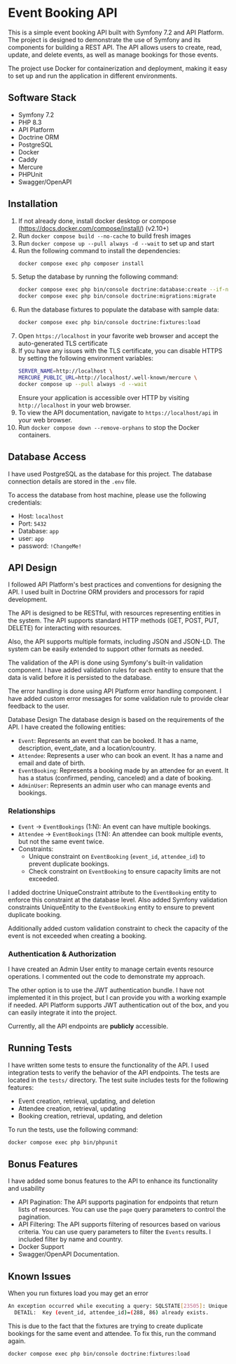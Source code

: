 # Event Booking API

This is a simple event booking API built with Symfony 7.2 and API Platform. 
The project is designed to demonstrate the use of Symfony and its components for building a REST API. 
The API allows users to create, read, update, and delete events, as well as manage bookings for those events.

The project use Docker for containerization and deployment, making it easy to set up and run the application in different environments.

## Software Stack
- Symfony 7.2
- PHP 8.3
- API Platform
- Doctrine ORM
- PostgreSQL
- Docker
- Caddy
- Mercure
- PHPUnit
- Swagger/OpenAPI

## Installation

1. If not already done, install docker desktop or compose (https://docs.docker.com/compose/install/) (v2.10+)
2. Run `docker compose build --no-cache` to build fresh images
3. Run `docker compose up --pull always -d --wait` to set up and start
4. Run the following command to install the dependencies:
   ```bash
   docker compose exec php composer install
   ```
4. Setup the database by running the following command:
   ```bash
   docker compose exec php bin/console doctrine:database:create --if-not-exists
   docker compose exec php bin/console doctrine:migrations:migrate
   ```
5. Run the database fixtures to populate the database with sample data:
   ```bash
   docker compose exec php bin/console doctrine:fixtures:load
   ```
7. Open `https://localhost` in your favorite web browser and accept the auto-generated TLS certificate
5. If you have any issues with the TLS certificate, you can disable HTTPS by setting the following environment variables:
   ```bash
   SERVER_NAME=http://localhost \
   MERCURE_PUBLIC_URL=http://localhost/.well-known/mercure \
   docker compose up --pull always -d --wait
   ```
   Ensure your application is accessible over HTTP by visiting `http://localhost` in your web browser.
6. To view the API documentation, navigate to `https://localhost/api` in your web browser.
6. Run `docker compose down --remove-orphans` to stop the Docker containers.

## Database Access
I have used PostgreSQL as the database for this project. The database connection details are stored in the `.env` file.

To access the database from host machine, please use the following credentials:
- Host: `localhost`
- Port: `5432`
- Database: `app`
- user: `app`
- password: `!ChangeMe!`

## API Design
I followed API Platform's best practices and conventions for designing the API. I used built in Doctrine ORM providers and processors for rapid development.

The API is designed to be RESTful, with resources representing entities in the system. The API supports standard HTTP methods (GET, POST, PUT, DELETE) for interacting with resources.

Also, the API supports multiple formats, including JSON and JSON-LD. The system can be easily extended to support other formats as needed.

The validation of the API is done using Symfony's built-in validation component. I have added validation rules for each entity to ensure that the data is valid before it is persisted to the database.

The error handling is done using API Platform error handling component. I have added custom error messages for some validation rule to provide clear feedback to the user.

Database Design
The database design is based on the requirements of the API. I have created the following entities:
- `Event`: Represents an event that can be booked. It has a name, description, event_date, and a location/country.
- `Attendee`: Represents a user who can book an event. It has a name and email and date of birth.
- `EventBooking`: Represents a booking made by an attendee for an event. It has a status (confirmed, pending, canceled) and a date of booking.
- `AdminUser`: Represents an admin user who can manage events and bookings. 

### Relationships
- `Event` → `EventBookings` (1:N): An event can have multiple bookings.
- `Attendee` → `EventBookings` (1:N): An attendee can book multiple events, but not the same event twice.
- Constraints:
    - Unique constraint on `EventBooking` (`event_id`, `attendee_id`) to prevent duplicate bookings.
    - Check constraint on `EventBooking` to ensure capacity limits are not exceeded.
  
I added doctrine UniqueConstraint attribute to the `EventBooking` entity to enforce this constraint at the database level. Also added Symfony validation
constraints UniqueEntity to the `EventBooking` entity to ensure to prevent duplicate booking.

Additionally added custom validation constraint to check the capacity of the event is not exceeded when creating a booking.

### Authentication & Authorization
I have created an Admin User entity to manage certain events resource operations. I commented out the code to demonstrate my approach.

The other option is to use the JWT authentication bundle. I have not implemented it in this project, but I can provide you with a working example if needed.
API Platform supports JWT authentication out of the box, and you can easily integrate it into the project.

Currently, all the API endpoints are **publicly** accessible.

## Running Tests

I have written some tests to ensure the functionality of the API. I used integration tests to verify the behavior of the API endpoints.
The tests are located in the `tests/` directory. The test suite includes tests for the following features:
- Event creation, retrieval, updating, and deletion
- Attendee creation, retrieval, updating
- Booking creation, retrieval, updating, and deletion

To run the tests, use the following command:
```bash
docker compose exec php bin/phpunit
```

## Bonus Features

I have added some bonus features to the API to enhance its functionality and usability

- API Pagination: The API supports pagination for endpoints that return lists of resources. You can use the `page` query parameters to control the pagination. 
- API Filtering: The API supports filtering of resources based on various criteria. You can use query parameters to filter the `Events` results. I included filter by name and country.
- Docker Support
- Swagger/OpenAPI Documentation.

## Known Issues
When you run fixtures load you may get an error 
```bash
An exception occurred while executing a query: SQLSTATE[23505]: Unique violation: 7 ERROR:  duplicate key value violates unique constraint "uniq_event_bookings"  
  DETAIL:  Key (event_id, attendee_id)=(288, 86) already exists.
```
This is due to the fact that the fixtures are trying to create duplicate bookings for the same event and attendee.
To fix this, run the command again.
```bash
docker compose exec php bin/console doctrine:fixtures:load
```
